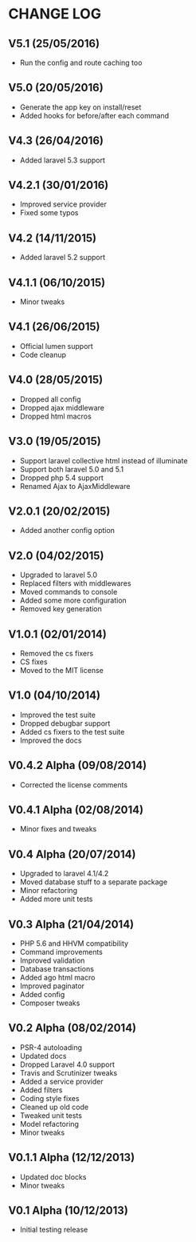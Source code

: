 CHANGE LOG
==========


## V5.1 (25/05/2016)

* Run the config and route caching too


## V5.0 (20/05/2016)

* Generate the app key on install/reset
* Added hooks for before/after each command


## V4.3 (26/04/2016)

* Added laravel 5.3 support


## V4.2.1 (30/01/2016)

* Improved service provider
* Fixed some typos


## V4.2 (14/11/2015)

* Added laravel 5.2 support


## V4.1.1 (06/10/2015)

* Minor tweaks


## V4.1 (26/06/2015)

* Official lumen support
* Code cleanup


## V4.0 (28/05/2015)

* Dropped all config
* Dropped ajax middleware
* Dropped html macros


## V3.0 (19/05/2015)

* Support laravel collective html instead of illuminate
* Support both laravel 5.0 and 5.1
* Dropped php 5.4 support
* Renamed Ajax to AjaxMiddleware


## V2.0.1 (20/02/2015)

* Added another config option


## V2.0 (04/02/2015)

* Upgraded to laravel 5.0
* Replaced filters with middlewares
* Moved commands to console
* Added some more configuration
* Removed key generation


## V1.0.1 (02/01/2014)

* Removed the cs fixers
* CS fixes
* Moved to the MIT license


## V1.0 (04/10/2014)

* Improved the test suite
* Dropped debugbar support
* Added cs fixers to the test suite
* Improved the docs


## V0.4.2 Alpha (09/08/2014)

* Corrected the license comments


## V0.4.1 Alpha (02/08/2014)

* Minor fixes and tweaks


## V0.4 Alpha (20/07/2014)

* Upgraded to laravel 4.1/4.2
* Moved database stuff to a separate package
* Minor refactoring
* Added more unit tests


## V0.3 Alpha (21/04/2014)

* PHP 5.6 and HHVM compatibility
* Command improvements
* Improved validation
* Database transactions
* Added ago html macro
* Improved paginator
* Added config
* Composer tweaks


## V0.2 Alpha (08/02/2014)

* PSR-4 autoloading
* Updated docs
* Dropped Laravel 4.0 support
* Travis and Scrutinizer tweaks
* Added a service provider
* Added filters
* Coding style fixes
* Cleaned up old code
* Tweaked unit tests
* Model refactoring
* Minor tweaks


## V0.1.1 Alpha (12/12/2013)

* Updated doc blocks
* Minor tweaks


## V0.1 Alpha (10/12/2013)

* Initial testing release
